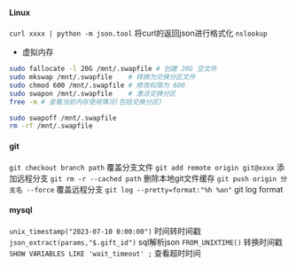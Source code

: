 #### Linux
`curl xxxx | python -m json.tool` 将curl的返回json进行格式化
`nslookup` 
+ 虚拟内存
```bash
sudo fallocate -l 20G /mnt/.swapfile # 创建 20G 空文件  
sudo mkswap /mnt/.swapfile    # 转换为交换分区文件  
sudo chmod 600 /mnt/.swapfile # 修改权限为 600  
sudo swapon /mnt/.swapfile    # 激活交换分区  
free -m # 查看当前内存使用情况(包括交换分区)

sudo swapoff /mnt/.swapfile  
rm -rf /mnt/.swapfile
```
#### git
`git checkout branch path` 覆盖分支文件
`git add remote origin git@xxxx` 添加远程分支
`git rm -r --cached path` 删除本地git文件缓存
`git push origin 分支名 --force` 覆盖远程分支
`git log --pretty=format:"%h %an"` git log format
#### mysql
`unix_timestamp("2023-07-10 0:00:00")` 时间转时间戳
`json_extract(params,"$.gift_id")` sql解析json
`FROM_UNIXTIME()` 转换时间戳
`SHOW VARIABLES LIKE 'wait_timeout' ;` 查看超时时间